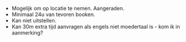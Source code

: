 * Mogelijk om op locatie te nemen. Aangeraden.
* Minimaal 24u van tevoren booken.
* Kan niet uitstellen.
* Kan 30m extra tijd aanvragen als engels niet moedertaal is - kom ik in aanmerking?


